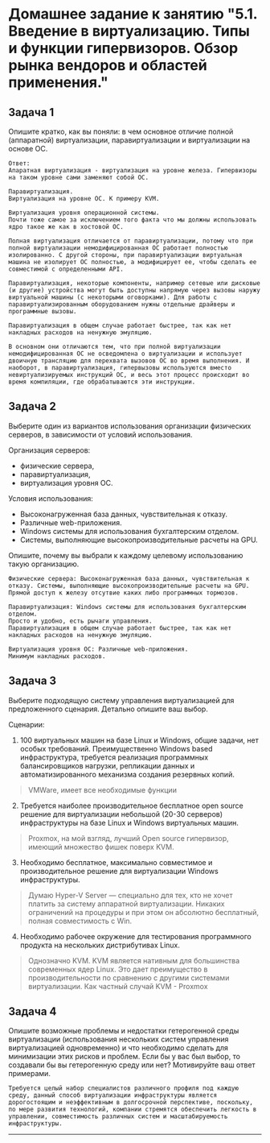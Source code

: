# Домашнее задание к занятию "5.1. Введение в виртуализацию. Типы и функции гипервизоров. Обзор рынка вендоров и областей применения."

## Задача 1

Опишите кратко, как вы поняли: в чем основное отличие полной (аппаратной) виртуализации, паравиртуализации и виртуализации на основе ОС.

```
Ответ:
Апаратная виртуализация - виртуализация на уровне железа. Гипервизоры на таком уровне сами заменяют собой ОС.

Паравиртуализация.
Виртуализация на уровне ОС. К примеру KVM.

Виртуализация уровня операционной системы.
Почти тоже самое за исключением того факта что мы должны использовать ядро такое же как в хостовой ОС.

Полная виртуализация отличается от паравиртуализации, потому что при полной виртуализации немодифицированная ОС работает полностью изолированно. С другой стороны, при паравиртуализации виртуальная машина не изолирует ОС полностью, а модифицирует ее, чтобы сделать ее совместимой с определенными API.

Паравиртуализация, некоторые компоненты, например сетевые или дисковые (и другие) устройства могут быть доступны напрямую через вызовы наружу виртуальной машины (с некоторыми оговорками). Для работы с паравиртуализированным оборудованием нужны отдельные драйверы и программные вызовы.

Паравиртуализация в общем случае работает быстрее, так как нет накладных расходов на ненужную эмуляцию.

В основном они отличаются тем, что при полной виртуализации немодифицированная ОС не осведомлена о виртуализации и использует двоичную трансляцию для перехвата вызовов ОС во время выполнения. И наоборот, в паравиртуализация, гипервызовы используются вместо невиртуализируемых инструкций ОС, и весь этот процесс происходит во время компиляции, где обрабатываются эти инструкции.
```

## Задача 2

Выберите один из вариантов использования организации физических серверов, в зависимости от условий использования.

Организация серверов:
- физические сервера,
- паравиртуализация,
- виртуализация уровня ОС.

Условия использования:
- Высоконагруженная база данных, чувствительная к отказу.
- Различные web-приложения.
- Windows системы для использования бухгалтерским отделом.
- Системы, выполняющие высокопроизводительные расчеты на GPU.

Опишите, почему вы выбрали к каждому целевому использованию такую организацию.

```
Физические сервера: Высоконагруженная база данных, чувствительная к отказу. Системы, выполняющие высокопроизводительные расчеты на GPU.
Прямой доступ к железу отсутвие каких либо программных тормозов.

Паравиртуализация: Windows системы для использования бухгалтерским отделом.
Просто и удобно, есть рычаги управления.
Паравиртуализация в общем случае работает быстрее, так как нет накладных расходов на ненужную эмуляцию.

Виртуализация уровня ОС: Различные web-приложения. 
Минимум накладных расходов.
```

## Задача 3

Выберите подходящую систему управления виртуализацией для предложенного сценария. Детально опишите ваш выбор.

Сценарии:

1. 100 виртуальных машин на базе Linux и Windows, общие задачи, нет особых требований. Преимущественно Windows based инфраструктура, требуется реализация программных балансировщиков нагрузки, репликации данных и автоматизированного механизма создания резервных копий. 

> VMWare, имеет все необходимые функции 

2. Требуется наиболее производительное бесплатное open source решение для виртуализации небольшой (20-30 серверов) инфраструктуры на базе Linux и Windows виртуальных машин. 

> Proxmox, на мой взгляд, лучший Open source гипервизор, имеющий множество фишек поверх KVM.

3. Необходимо бесплатное, максимально совместимое и производительное решение для виртуализации Windows инфраструктуры. 

> Думаю Hyper-V Server — специально для тех, кто не хочет платить за систему аппаратной виртуализации. Никаких ограничений на процедуры и при этом он абсолютно бесплатный, полная совместимость с Win.

4. Необходимо рабочее окружение для тестирования программного продукта на нескольких дистрибутивах Linux. 

> Однозначно KVM. KVM является нативным для большинства современных ядер Linux. Это дает преимущество в производительности по сравнению с другими системами виртуализации. Как частный случай KVM - Proxmox

## Задача 4

Опишите возможные проблемы и недостатки гетерогенной среды виртуализации (использования нескольких систем управления виртуализацией одновременно) и что необходимо сделать для минимизации этих рисков и проблем. Если бы у вас был выбор, то создавали бы вы гетерогенную среду или нет? Мотивируйте ваш ответ примерами.

```
Требуется целый набор специалистов различного профиля под каждую среду, данный способ виртуализации инфраструктуры является дорогостоящим и неэффективным в долгосрочной перспективе, поскольку, по мере развития технологий, компании стремятся обеспечить легкость в управлении, совместимость различных систем и масштабируемость инфраструктуры. 
```

---